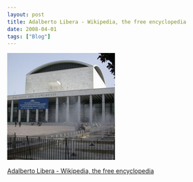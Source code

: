 ```yaml
---
layout: post
title: Adalberto Libera - Wikipedia, the free encyclopedia
date: 2008-04-01
tags: ["Blog"]
---
```


![](k3Im6rfOq7adidbxzT6ONg5V_250.jpg)  

[Adalberto Libera - Wikipedia, the free encyclopedia](http://en.wikipedia.org/wiki/Adalberto_Libera)